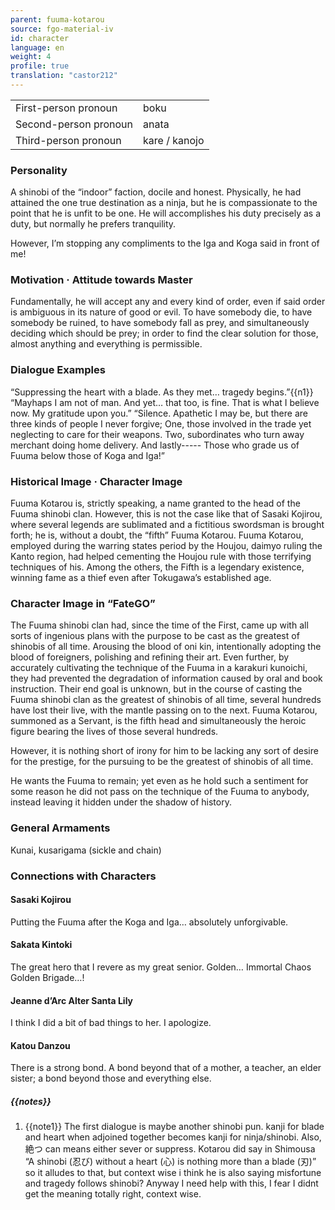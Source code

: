 ```yaml
---
parent: fuuma-kotarou
source: fgo-material-iv
id: character
language: en
weight: 4
profile: true
translation: "castor212"
---
```


<table>
  <tr><td>First-person pronoun</td><td>boku</td></tr>
  <tr><td>Second-person pronoun</td><td>anata</td></tr>
  <tr><td>Third-person pronoun</td><td>kare / kanojo</td></tr>
</table>

### Personality

A shinobi of the “indoor” faction, docile and honest.
Physically, he had attained the one true destination as a ninja, but he is compassionate to the point that he is unfit to be one.
He will accomplishes his duty precisely as a duty, but normally he prefers tranquility.

However, I’m stopping any compliments to the Iga and Koga said in front of me!

### Motivation · Attitude towards Master

Fundamentally, he will accept any and every kind of order, even if said order is ambiguous in its nature of good or evil.
To have somebody die, to have somebody be ruined, to have somebody fall as prey, and simultaneously deciding which should be prey; in order to find the clear solution for those, almost anything and everything is permissible.

### Dialogue Examples

“Suppressing the heart with a blade. As they met… tragedy begins.”{{n1}}
“Mayhaps I am not of man. And yet… that too, is fine. That is what I believe now. My gratitude upon you.”
“Silence.
Apathetic I may be, but there are three kinds of people I never forgive;
One, those involved in the trade yet neglecting to care for their weapons.
Two, subordinates who turn away merchant doing home delivery.
And lastly-----
Those who grade us of Fuuma below those of Koga and Iga!”

### Historical Image · Character Image

Fuuma Kotarou is, strictly speaking, a name granted to the head of the Fuuma shinobi clan.
However, this is not the case like that of Sasaki Kojirou, where several legends are sublimated and a fictitious swordsman is brought forth; he is, without a doubt, the “fifth” Fuuma Kotarou.
Fuuma Kotarou, employed during the warring states period by the Houjou, daimyo ruling the Kanto region, had helped cementing the Houjou rule with those terrifying techniques of his.
Among the others, the Fifth is a legendary existence, winning fame as a thief even after Tokugawa’s established age.

### Character Image in “FateGO”

The Fuuma shinobi clan had, since the time of the First, came up with all sorts of ingenious plans with the purpose to be cast as the greatest of shinobis of all time. Arousing the blood of oni kin, intentionally adopting the blood of foreigners, polishing and refining their art. Even further, by accurately cultivating the technique of the Fuuma in a karakuri kunoichi, they had prevented the degradation of information caused by oral and book instruction.
Their end goal is unknown, but in the course of casting the Fuuma shinobi clan as the greatest of shinobis of all time, several hundreds have lost their live, with the mantle passing on to the next.
Fuuma Kotarou, summoned as a Servant, is the fifth head and simultaneously the heroic figure bearing the lives of those several hundreds.

However, it is nothing short of irony for him to be lacking any sort of desire for the prestige, for the pursuing to be the greatest of shinobis of all time.

He wants the Fuuma to remain; yet even as he hold such a sentiment for some reason he did not pass on the technique of the Fuuma to anybody, instead leaving it hidden under the shadow of history.

### General Armaments

Kunai, kusarigama (sickle and chain)

### Connections with Characters

#### Sasaki Kojirou

Putting the Fuuma after the Koga and Iga… absolutely unforgivable.

#### Sakata Kintoki

The great hero that I revere as my great senior. Golden… Immortal Chaos Golden Brigade…!

#### Jeanne d’Arc Alter Santa Lily

I think I did a bit of bad things to her. I apologize.

#### Katou Danzou

There is a strong bond. A bond beyond that of a mother, a teacher, an elder sister; a bond beyond those and everything else.

##### {{notes}}

1. {{note1}} The first dialogue is maybe another shinobi pun. kanji for blade and heart when adjoined together becomes kanji for ninja/shinobi. Also, 絶つ can means either sever or suppress. Kotarou did say in Shimousa “A shinobi (忍び) without a heart (心) is nothing more than a blade (刃)” so it alludes to that, but context wise i think he is also saying misfortune and tragedy follows shinobi? Anyway I need help with this, I fear I didnt get the meaning totally right, context wise.

